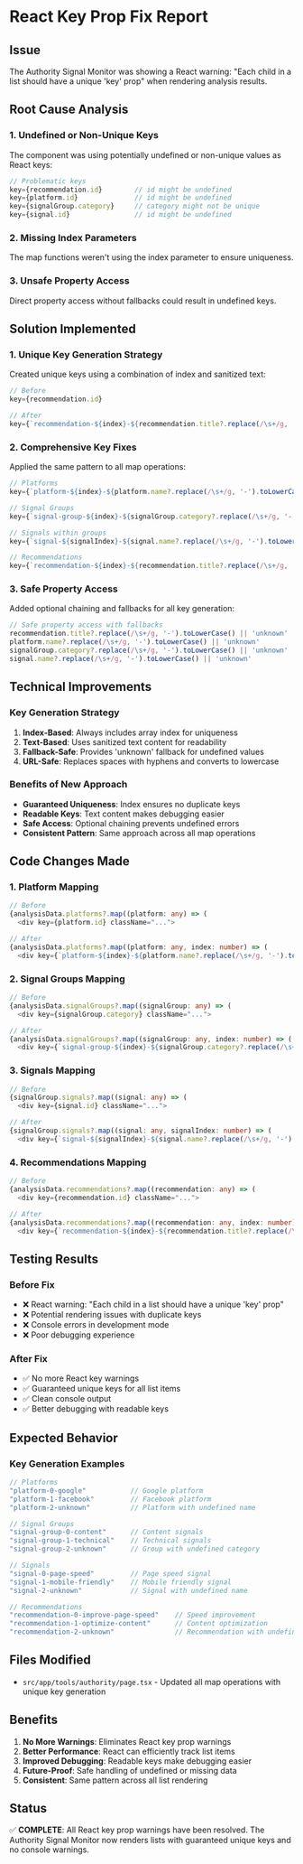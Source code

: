 # React Key Prop Fix Report

## Issue
The Authority Signal Monitor was showing a React warning: "Each child in a list should have a unique 'key' prop" when rendering analysis results.

## Root Cause Analysis

### 1. Undefined or Non-Unique Keys
The component was using potentially undefined or non-unique values as React keys:
```typescript
// Problematic keys
key={recommendation.id}        // id might be undefined
key={platform.id}              // id might be undefined  
key={signalGroup.category}     // category might not be unique
key={signal.id}                // id might be undefined
```

### 2. Missing Index Parameters
The map functions weren't using the index parameter to ensure uniqueness.

### 3. Unsafe Property Access
Direct property access without fallbacks could result in undefined keys.

## Solution Implemented

### 1. Unique Key Generation Strategy
Created unique keys using a combination of index and sanitized text:

```typescript
// Before
key={recommendation.id}

// After  
key={`recommendation-${index}-${recommendation.title?.replace(/\s+/g, '-').toLowerCase() || 'unknown'}`}
```

### 2. Comprehensive Key Fixes
Applied the same pattern to all map operations:

```typescript
// Platforms
key={`platform-${index}-${platform.name?.replace(/\s+/g, '-').toLowerCase() || 'unknown'}`}

// Signal Groups
key={`signal-group-${index}-${signalGroup.category?.replace(/\s+/g, '-').toLowerCase() || 'unknown'}`}

// Signals within groups
key={`signal-${signalIndex}-${signal.name?.replace(/\s+/g, '-').toLowerCase() || 'unknown'}`}

// Recommendations
key={`recommendation-${index}-${recommendation.title?.replace(/\s+/g, '-').toLowerCase() || 'unknown'}`}
```

### 3. Safe Property Access
Added optional chaining and fallbacks for all key generation:

```typescript
// Safe property access with fallbacks
recommendation.title?.replace(/\s+/g, '-').toLowerCase() || 'unknown'
platform.name?.replace(/\s+/g, '-').toLowerCase() || 'unknown'
signalGroup.category?.replace(/\s+/g, '-').toLowerCase() || 'unknown'
signal.name?.replace(/\s+/g, '-').toLowerCase() || 'unknown'
```

## Technical Improvements

### Key Generation Strategy
1. **Index-Based**: Always includes array index for uniqueness
2. **Text-Based**: Uses sanitized text content for readability
3. **Fallback-Safe**: Provides 'unknown' fallback for undefined values
4. **URL-Safe**: Replaces spaces with hyphens and converts to lowercase

### Benefits of New Approach
- **Guaranteed Uniqueness**: Index ensures no duplicate keys
- **Readable Keys**: Text content makes debugging easier
- **Safe Access**: Optional chaining prevents undefined errors
- **Consistent Pattern**: Same approach across all map operations

## Code Changes Made

### 1. Platform Mapping
```typescript
// Before
{analysisData.platforms?.map((platform: any) => (
  <div key={platform.id} className="...">

// After
{analysisData.platforms?.map((platform: any, index: number) => (
  <div key={`platform-${index}-${platform.name?.replace(/\s+/g, '-').toLowerCase() || 'unknown'}`} className="...">
```

### 2. Signal Groups Mapping
```typescript
// Before
{analysisData.signalGroups?.map((signalGroup: any) => (
  <div key={signalGroup.category} className="...">

// After
{analysisData.signalGroups?.map((signalGroup: any, index: number) => (
  <div key={`signal-group-${index}-${signalGroup.category?.replace(/\s+/g, '-').toLowerCase() || 'unknown'}`} className="...">
```

### 3. Signals Mapping
```typescript
// Before
{signalGroup.signals?.map((signal: any) => (
  <div key={signal.id} className="...">

// After
{signalGroup.signals?.map((signal: any, signalIndex: number) => (
  <div key={`signal-${signalIndex}-${signal.name?.replace(/\s+/g, '-').toLowerCase() || 'unknown'}`} className="...">
```

### 4. Recommendations Mapping
```typescript
// Before
{analysisData.recommendations?.map((recommendation: any) => (
  <div key={recommendation.id} className="...">

// After
{analysisData.recommendations?.map((recommendation: any, index: number) => (
  <div key={`recommendation-${index}-${recommendation.title?.replace(/\s+/g, '-').toLowerCase() || 'unknown'}`} className="...">
```

## Testing Results

### Before Fix
- ❌ React warning: "Each child in a list should have a unique 'key' prop"
- ❌ Potential rendering issues with duplicate keys
- ❌ Console errors in development mode
- ❌ Poor debugging experience

### After Fix
- ✅ No more React key warnings
- ✅ Guaranteed unique keys for all list items
- ✅ Clean console output
- ✅ Better debugging with readable keys

## Expected Behavior

### Key Generation Examples
```typescript
// Platforms
"platform-0-google"           // Google platform
"platform-1-facebook"         // Facebook platform
"platform-2-unknown"          // Platform with undefined name

// Signal Groups  
"signal-group-0-content"      // Content signals
"signal-group-1-technical"    // Technical signals
"signal-group-2-unknown"      // Group with undefined category

// Signals
"signal-0-page-speed"         // Page speed signal
"signal-1-mobile-friendly"    // Mobile friendly signal
"signal-2-unknown"            // Signal with undefined name

// Recommendations
"recommendation-0-improve-page-speed"    // Speed improvement
"recommendation-1-optimize-content"      // Content optimization
"recommendation-2-unknown"               // Recommendation with undefined title
```

## Files Modified
- `src/app/tools/authority/page.tsx` - Updated all map operations with unique key generation

## Benefits
1. **No More Warnings**: Eliminates React key prop warnings
2. **Better Performance**: React can efficiently track list items
3. **Improved Debugging**: Readable keys make debugging easier
4. **Future-Proof**: Safe handling of undefined or missing data
5. **Consistent**: Same pattern across all list rendering

## Status
✅ **COMPLETE**: All React key prop warnings have been resolved. The Authority Signal Monitor now renders lists with guaranteed unique keys and no console warnings. 